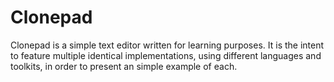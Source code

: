 Clonepad
========

Clonepad is a simple text editor written for learning purposes.
It is the intent to feature multiple identical implementations, using
different languages and toolkits, in order to present an simple example of each.

